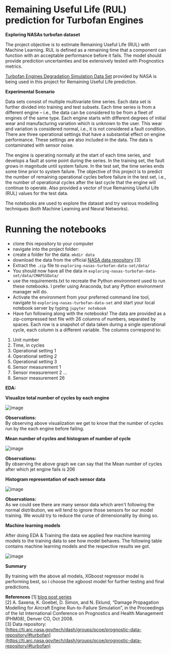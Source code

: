 # Remaining Useful Life (RUL) prediction for Turbofan Engines

**Exploring NASAs turbofan dataset**

The project objective is to estimate Remaining Useful Life (RUL) with Machine Learning. RUL is defined as a remaining time that a component can function with an acceptable performance before it fails. 
The model should provide prediction uncertainties and be extensively tested with Prognostics metrics.

[Turbofan Engines Degradation Simulation Data Set](https://ti.arc.nasa.gov/tech/dash/groups/pcoe/prognostic-data-repository/) provided by NASA is being used in this project for Remaining Useful Life prediction.

**Experimental Scenario** 

Data sets consist of multiple multivariate time series. Each data set is further divided into training and test subsets. Each time series is from a different engine – i.e., the data can be considered to be from a fleet of engines of the same type. Each engine starts with different degrees of initial wear and manufacturing variation which is unknown to the user. This wear and variation is considered normal, i.e., it is not considered a fault condition. There are three operational settings that have a substantial effect on engine performance. These settings are also included in the data. The data is contaminated with sensor noise.

The engine is operating normally at the start of each time series, and develops a fault at some point during the series. In the training set, the fault grows in magnitude until system failure. In the test set, the time series ends some time prior to system failure. The objective of this project is to predict the number of remaining operational cycles before failure in the test set, i.e., the number of operational cycles after the last cycle that the engine will continue to operate. Also provided a vector of true Remaining Useful Life (RUL) values for the test data. 

 The notebooks are used to explore the dataset and try various modelling techniques (both Machine Learning and Neural Networks).
 
# Running the notebooks
- clone this repository to your computer
- navigate into the project folder:  
- create a folder for the data: `mkdir data`
- download the data from the official [NASA data repository](https://ti.arc.nasa.gov/tech/dash/groups/pcoe/prognostic-data-repository/#turbofan) [3] 
- Extract the `.zip` file to `exploring-nasas-turbofan-data-set/data/`
- You should now have all the data in `exploring-nasas-turbofan-data-set/data/CMAPSSData/`
- use the requirements.txt to recreate the Python environment used to run these notebooks. I prefer using Anaconda, but any Python environment manager will do.
- Activate the environment from your preferred command line tool, navigate to `exploring-nasas-turbofan-data-set` and start your local notebook server by typing `jupyter notebook`
- Have fun following along with the notebooks!
The data are provided as a zip-compressed text file with 26 columns of numbers, separated by spaces. Each row is a snapshot of data taken during a single operational cycle, each column is a different variable. The columns correspond to:
1)	Unit number
2)	Time, in cycles
3)	Operational setting 1
4)	Operational setting 2
5)	Operational setting 3
6)	Sensor measurement 1
7)	Sensor measurement 2
...
26)	Sensor measurement 26

**EDA:**

 **Visualize total number of cycles by each engine**
 
 ![image](https://user-images.githubusercontent.com/98378358/210375130-784201d4-d7dc-4eda-817d-083d0fa86f56.png)


 **Observations:**  
By observing above visualization we get to know that the number of cycles run by the each engine before failing.

**Mean number of cycles and histogram of number of cycle**

![image](https://user-images.githubusercontent.com/98378358/210375255-46edc5f2-89ec-4f2e-a7f3-74d1e0a2cd91.png)

**Observations:**  
By observing the above graph we can say that the Mean number of cycles after which jet engine fails is 206


**Histogram representation of each sensor data**

 ![image](https://user-images.githubusercontent.com/98378358/210375327-5d5a3180-57d1-4a32-aa8d-93d964eaf79c.png)


**Observations:**  
As we could see there are many sensor data which aren't following the normal distribution, we will tend to ignore those sensors for our model training. We would try to reduce the curse of dimensionality by doing so.

**Machine learning models**

After doing EDA & Training the data we applied few machine learning models to the training data to see how model behaves. The following table contains machine learning models and the respective results we got.
 
 ![image](https://user-images.githubusercontent.com/98378358/210374522-a529a0a1-668b-40a4-80ae-4b346017911a.png)

 
 
**Summary**

By training with the above all models, XGboost  regressor model is performing best, so i choose the xgboost model for further testing and final predictions.


**References**
[1] [blog post series](https://towardsdatascience.com/tagged/exploring-nasa-turbofan)  
[2] A. Saxena, K. Goebel, D. Simon, and N. Eklund, “Damage Propagation Modelling for Aircraft Engine Run-to-Failure Simulation”, in the Proceedings of the Ist International Conference on Prognostics and Health Management (PHM08),
 Denver CO, Oct 2008.  
[3] Data repository: [https://ti.arc.nasa.gov/tech/dash/groups/pcoe/prognostic-data-repository/#turbofan](https://ti.arc.nasa.gov/tech/dash/groups/pcoe/prognostic-data-repository/#turbofan)

